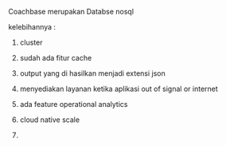 Coachbase merupakan Databse nosql 


kelebihannya :

1. cluster

2. sudah ada fitur cache 

3. output yang di hasilkan menjadi extensi json

4. menyediakan layanan ketika aplikasi out of signal or internet

5. ada feature operational analytics

6. cloud native scale

7. 

